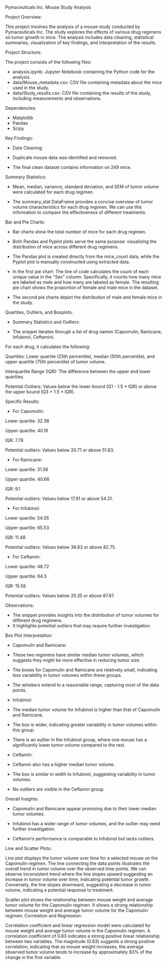 Pymaceuticals Inc. Mouse Study Analysis

Project Overview:

This project involves the analysis of a mouse study conducted by Pymaceuticals Inc. The study explores the effects of various drug regimens on tumor growth in mice. The analysis includes data cleaning, statistical summaries, visualization of key findings, and interpretation of the results.

Project Structure:

The project consists of the following files:

* analysis.ipynb: Jupyter Notebook containing the Python code for the analysis.
* data/Mouse_metadata.csv: CSV file containing metadata about the mice used in the study.
* data/Study_results.csv: CSV file containing the results of the study, including measurements and observations.

Dependencies:

- Matplotlib
- Pandas
- Scipy

Key Findings:

- Data Cleaning:

- Duplicate mouse data was identified and removed.

- The final clean dataset contains information on 249 mice.

Summary Statistics:

- Mean, median, variance, standard deviation, and SEM of tumor volume were calculated for each drug regimen.

- The summary_stat DataFrame provides a concise overview of tumor volume characteristics for each drug regimen.
  We can use this information to compare the effectiveness of different treatments.

Bar and Pie Charts:

- Bar charts show the total number of mice for each drug regimen.
- Both Pandas and Pyplot plots serve the same purpose: visualizing the distribution of mice across different drug regimens.
- The Pandas plot is created directly from the mice_count data, while the Pyplot plot is manually constructed using extracted data.

- In the first pie chart: The line of code calculates the count of each unique value in the "Sex" column.
Specifically, it counts how many mice are labeled as male and how many are labeled as female.
The resulting pie chart shows the proportion of female and male mice in the dataset.

- The second pie charts depict the distribution of male and female mice in the study. 

Quartiles, Outliers, and Boxplots:

* Summary Statistics and Outliers:

- The snippet iterates through a list of drug names (Capomulin, Ramicane, Infubinol, Ceftamin).

For each drug, it calculates the following:

Quartiles: Lower quartile (25th percentile), median (50th percentile), and upper quartile (75th percentile) of tumor volume.

Interquartile Range (IQR): The difference between the upper and lower quartiles.

Potential Outliers: Values below the lower bound (Q1 - 1.5 * IQR) or above the upper bound (Q3 + 1.5 * IQR).

Specific Results:

* For Capomulin:

Lower quartile: 32.38

Upper quartile: 40.16

IQR: 7.78

Potential outliers: Values below 20.71 or above 51.83.

* For Ramicane:

Lower quartile: 31.56

Upper quartile: 40.66

IQR: 9.1

Potential outliers: Values below 17.91 or above 54.31.

* For Infubinol:

Lower quartile: 54.05

Upper quartile: 65.53

IQR: 11.48

Potential outliers: Values below 36.83 or above 82.75.

* For Ceftamin:

Lower quartile: 48.72

Upper quartile: 64.3

IQR: 15.58

Potential outliers: Values below 25.35 or above 87.67.

Observations:

- The snippet provides insights into the distribution of tumor volumes for different drug regimens.
- It highlights potential outliers that may require further investigation.


Box Plot Interpretation:

* Capomulin and Ramicane:

- These two regimens have similar median tumor volumes, which suggests they might be more effective in reducing tumor size.

- The boxes for Capomulin and Ramicane are relatively small, indicating less variability in tumor volumes within these groups.

- The whiskers extend to a reasonable range, capturing most of the data points.

* Infubinol:

- The median tumor volume for Infubinol is higher than that of Capomulin and Ramicane.

- The box is wider, indicating greater variability in tumor volumes within this group.

- There is an outlier in the Infubinol group, where one mouse has a significantly lower tumor volume compared to the rest.

* Ceftamin:

- Ceftamin also has a higher median tumor volume.

- The box is similar in width to Infubinol, suggesting variability in tumor volumes.

- No outliers are visible in the Ceftamin group.

Overall Insights:

- Capomulin and Ramicane appear promising due to their lower median tumor volumes.

- Infubinol has a wider range of tumor volumes, and the outlier may need further investigation.

- Ceftamin’s performance is comparable to Infubinol but lacks outliers.

Line and Scatter Plots:

Line plot displays the tumor volume over time for a selected mouse on the Capomulin regimen. The line connecting the data points illustrates the overall trend in tumor volume over the observed time points. We can observe inconsistent trend where the line slopes upward suggesting an increase in tumor volume over time, indicating potential tumor growth. Conversely, the line slopes downward, suggesting a decrease in tumor volume, indicating a potential response to treatment.

Scatter plot shows the relationship between mouse weight and average tumor volume for the Capomulin regimen. It shows a strong relationship between mouse weight and average tumor volume for the Capomulin regimen.
Correlation and Regression:

Correlation coefficient and linear regression model were calculated for mouse weight and average tumor volume in the Capomulin regimen.
A correlation coefficient of 0.83 indicates a strong positive linear relationship between two variables. The magnitude (0.83) suggests a strong positive correlation, indicating that as mouse weight increases, the average observed tumor volume tends to increase by approximately 83% of the change in the first variable.

